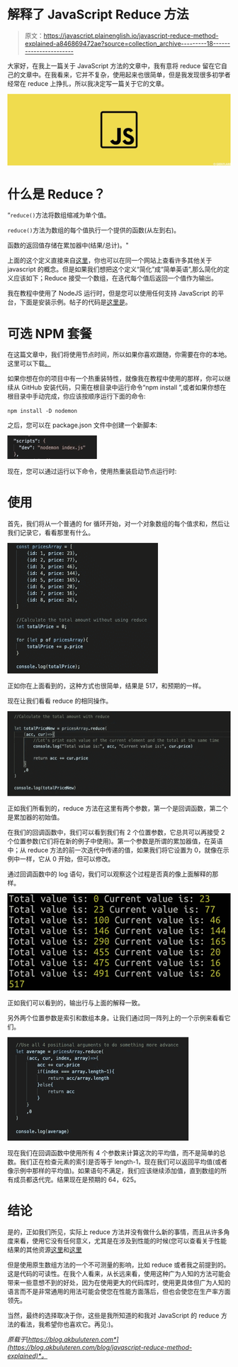 # 解释了 JavaScript Reduce 方法

> 原文：<https://javascript.plainenglish.io/javascript-reduce-method-explained-a846869472ae?source=collection_archive---------18----------------------->

大家好，在我上一篇关于 JavaScript 方法的文章中，我有意将 reduce 留在它自己的文章中。在我看来，它并不复杂，使用起来也很简单，但是我发现很多初学者经常在 reduce 上挣扎，所以我决定写一篇关于它的文章。

![](img/8359bbe5aa50f2378795908d4f021a3c.png)

# 什么是 Reduce？

“`reduce()`方法将数组缩减为单个值。

`reduce()`方法为数组的每个值执行一个提供的函数(从左到右)。

函数的返回值存储在累加器中(结果/总计)。"

上面的这个定义直接来自[这里](https://www.w3schools.com/jsref/jsref_reduce.asp)，你也可以在同一个网站上查看许多其他关于 javascript 的概念。但是如果我们想把这个定义“简化”成“简单英语”,那么简化的定义应该如下；Reduce 接受一个数组，在迭代每个值后返回一个值作为输出。

我在教程中使用了 NodeJS 运行时，但是您可以使用任何支持 JavaScript 的平台，下面是安装示例。帖子的代码是[这里是](https://github.com/eren23/js-reduce-blogpost)。

# 可选 NPM 套餐

在这篇文章中，我们将使用节点时间，所以如果你喜欢跟随，你需要在你的本地。这里可以下载[。](https://nodejs.org/en/)

如果你想在你的项目中有一个热重装特性，就像我在教程中使用的那样，你可以继续从 GitHub 安装代码，只需在根目录中运行命令“npm install ”,或者如果你想在根目录中手动完成，你应该按顺序运行下面的命令:

`npm install -D nodemon`

之后，您可以在 package.json 文件中创建一个新脚本:

![](img/9fcf2a5aaa5c8b9be7ea9d7c62ad4202.png)

现在，您可以通过运行以下命令，使用热重装启动节点运行时:

# 使用

首先，我们将从一个普通的 for 循环开始，对一个对象数组的每个值求和，然后让我们记录它，看看那里有什么。

![](img/217427601c409c8ef24ac9feb438ee01.png)

正如你在上面看到的，这种方式也很简单，结果是 517，和预期的一样。

现在让我们看看 reduce 的相同操作。

![](img/cc16d006623d352b719db569008d8532.png)

正如我们所看到的，reduce 方法在这里有两个参数，第一个是回调函数，第二个是累加器的初始值。

在我们的回调函数中，我们可以看到我们有 2 个位置参数，它总共可以再接受 2 个位置参数(它们将在新的例子中使用)。第一个参数是所谓的累加器值，在英语中；从 reduce 方法的前一次迭代中传递的值，如果我们将它设置为 0，就像在示例中一样，它从 0 开始，但可以修改。

通过回调函数中的 log 语句，我们可以观察这个过程是否真的像上面解释的那样。

![](img/d5593d67bc9b4e82c75807dd873f223a.png)

正如我们可以看到的，输出行与上面的解释一致。

另外两个位置参数是索引和数组本身。让我们通过同一阵列上的一个示例来看看它们。

![](img/eb3eae6a094244fbbe2a32327fc66a66.png)

现在我们在回调函数中使用所有 4 个参数来计算这次的平均值，而不是简单的总数。我们正在检查元素的索引是否等于 length-1，现在我们可以返回平均值(或者像示例中那样的平均值)。如果语句不满足，我们应该继续添加值，直到数组的所有成员都迭代完。结果现在是预期的 64，625。

# 结论

是的，正如我们所见，实际上 reduce 方法并没有做什么新的事情，而且从许多角度来看，使用它没有任何意义，尤其是在涉及到性能的时候(您可以查看关于性能结果的其他资源[这里](https://kentcdodds.com/blog/array-reduce-vs-chaining-vs-for-loop)和[这里](https://codeburst.io/reduce-vs-for-loop-3c1a84e63872)

但是使用原生数组方法的一个不可测量的影响，比如 reduce 或者我之前提到的。这是代码的可读性。在我个人看来，从长远来看，使用这种广为人知的方法可能会带来一些意想不到的好处，因为在使用更大的代码库时，使用更具体但广为人知的语言而不是非常通用的用法可能会使您在性能方面落后，但也会使您在生产率方面领先。

当然，最终的选择取决于你，这些是我所知道的和我对 JavaScript 的 reduce 方法的看法，我希望你也喜欢它。再见:)。

*原载于*[*https://blog.akbuluteren.com*](https://blog.akbuluteren.com/blog/javascript-reduce-method-explained)*。*